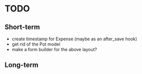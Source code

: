 # TODO

## Short-term

* create timestamp for Expense (maybe as an after_save hook)
* get rid of the Pot model
* make a form builder for the above layout?

## Long-term
